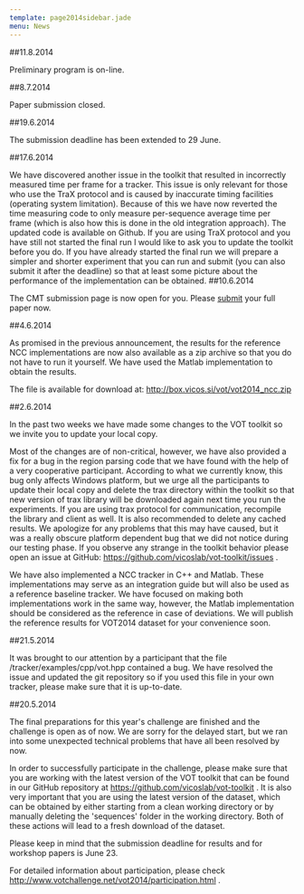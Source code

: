 ```yaml
---
template: page2014sidebar.jade
menu: News
---
```


##11.8.2014

Preliminary program is on-line.

##8.7.2014

Paper submission closed.

##19.6.2014

The submission deadline has been extended to 29 June.

##17.6.2014

We have discovered another issue in the toolkit that resulted in
incorrectly measured time per frame for a tracker. This issue is only
relevant for those who use the TraX protocol and is caused by inaccurate
timing facilities (operating system limitation). Because of this we have
now reverted the time measuring code to only measure per-sequence
average time per frame (which is also how this is done in the old
integration approach). The updated code is available on Github. If you
are using TraX protocol and you have still not started the final run I
would like to ask you to update the toolkit before you do. If you have
already started the final run we will prepare a simpler and shorter
experiment that you can run and submit (you can also submit it after the
deadline) so that at least some picture about the performance of the
implementation can be obtained.
##10.6.2014

The CMT submission page is now open for you. Please [submit](https://cmt.research.microsoft.com/vot2014) your full paper now.

##4.6.2014

As promised in the previous announcement, the results for the reference
NCC implementations are now also available as a zip archive so that you
do not have to run it yourself. We have used the Matlab implementation
to obtain the results.

The file is available for download at:
http://box.vicos.si/vot/vot2014_ncc.zip

##2.6.2014

In the past two weeks we have made some changes to the VOT toolkit so we
invite you to update your local copy.

Most of the changes are of non-critical, however, we have also provided
a fix for a bug in the region parsing code that we have found with the
help of a very cooperative participant. According to what we currently
know, this bug only affects Windows platform, but we urge all the
participants to update their local copy and delete the trax directory
within the toolkit so that new version of trax library will be
downloaded again next time you run the experiments. If you are using
trax protocol for communication, recompile the library and client as
well. It is also recommended to delete any cached results. We apologize
for any problems that this may have caused, but it was a really obscure
platform dependent bug that we did not notice during our testing phase.
If you observe any strange in the toolkit behavior please open an issue
at GitHub: https://github.com/vicoslab/vot-toolkit/issues .

We have also implemented a NCC tracker in C++ and Matlab. These
implementations may serve as an integration guide but will also be used
as a reference baseline tracker. We have focused on making both
implementations work in the same way, however, the Matlab implementation
should be considered as the reference in case of deviations. We will
publish the reference results for VOT2014 dataset for your convenience soon.

##21.5.2014

It was brought to our attention by a participant that the file /tracker/examples/cpp/vot.hpp contained a bug. We have resolved the issue and updated the git repository so if you used this file in your own tracker, please make sure that it is up-to-date.

##20.5.2014

The final preparations for this year's challenge are finished and the challenge is open as of now. We are sorry for the delayed start, but we ran into some unexpected technical problems that have all been resolved by now.

In order to successfully participate in the challenge, please make sure that you are working with the latest version of the VOT toolkit that can be found in our GitHub repository at https://github.com/vicoslab/vot-toolkit . It is also very important that you are using the latest version of the dataset, which can be obtained by either starting from a clean working directory or by manually deleting the 'sequences' folder in the working directory. Both of these actions will lead to a fresh download of the dataset.

Please keep in mind that the submission deadline for results and for workshop papers is June 23.

For detailed information about participation, please check http://www.votchallenge.net/vot2014/participation.html .
